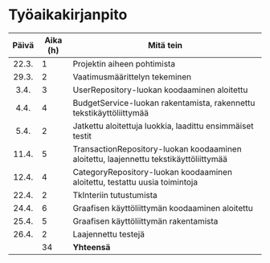 # Työaikakirjanpito

| Päivä | Aika (h) | Mitä tein                                                                             |
| :---: | -------- | ------------------------------------------------------------------------------------- |
| 22.3. | 1        | Projektin aiheen pohtimista                                                           |
| 29.3. | 2        | Vaatimusmäärittelyn tekeminen                                                         |
| 3.4.  | 3        | UserRepository-luokan koodaaminen aloitettu                                           |
| 4.4.  | 4        | BudgetService-luokan rakentamista, rakennettu tekstikäyttöliittymää                   |
| 5.4.  | 2        | Jatkettu aloitettuja luokkia, laadittu ensimmäiset testit                             |
| 11.4. | 5        | TransactionRepository-luokan koodaaminen aloitettu, laajennettu tekstikäyttöliittymää |
| 12.4. | 4        | CategoryRepository-luokan koodaaminen aloitettu, testattu uusia toimintoja            |
| 22.4. | 2        | TkInteriin tutustumista                                                               |
| 24.4. | 6        | Graafisen käyttöliittymän koodaaminen aloitettu                                       |
| 25.4. | 5        | Graafisen käyttöliittymän rakentamista                                                |
| 26.4. | 2        | Laajennettu testejä                                                                   |
|       | 34       | **Yhteensä**                                                                          |